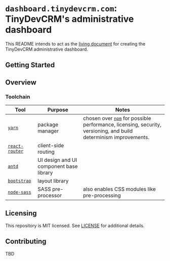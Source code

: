 # `dashboard.tinydevcrm.com`: TinyDevCRM's administrative dashboard

This README intends to act as the [living
document](https://en.wikipedia.org/wiki/Living_document) for creating the
TinyDevCRM administrative dashboard.

## Getting Started

## Overview

### Toolchain

Tool | Purpose | Notes
--- | --- | ---
[`yarn`](https://github.com/yarnpkg/yarn) | package manager | chosen over [`npm`](https://www.npmjs.com/) for possible performance, licensing, security, versioning, and build determinism improvements.
[`react-router`](https://github.com/ReactTraining/react-router) | client-side routing |
[`antd`](https://github.com/ant-design/ant-design) | UI design and UI component base library |
[`bootstrap`](https://github.com/twbs/bootstrap) | layout library |
[`node-sass`](https://github.com/sass/node-sass) | SASS pre-processor | also enables CSS modules like pre-processing

## Licensing

This repository is MIT licensed. See [LICENSE](./LICENSE) for additional
details.

## Contributing

TBD
